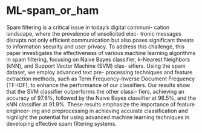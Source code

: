 # ML-spam_or_ham
Spam filtering is a critical issue in today’s digital communi- cation landscape, where the prevalence of unsolicited elec- tronic messages disrupts not only efficient communication but also poses significant threats to information security and user privacy. To address this challenge, this paper investigates the effectiveness of various machine learning algorithms in spam filtering, focusing on Naive Bayes classifier, k-Nearest Neighbors (kNN), and Support Vector Machine (SVM) clas- sifiers. Using the spam dataset, we employ advanced text pre- processing techniques and feature extraction methods, such as Term Frequency-Inverse Document Frequency (TF-IDF), to enhance the performance of our classifiers. Our results show that the SVM classifier outperforms the other classi- fiers, achieving an accuracy of 97.6%, followed by the Naive Bayes classifier at 96.5%, and the kNN classifier at 91.9%. These results emphasize the importance of feature engineer- ing and preprocessing in achieving accurate classification and highlight the potential for using advanced machine learning techniques in developing effective spam filtering systems.
